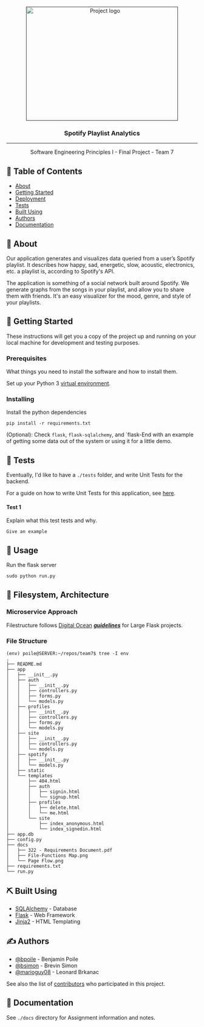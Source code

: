 ﻿<p align="center">
  <a href="" rel="noopener">
 <img width=400px height=300px src="https://i.imgur.com/oCHZjSw.png" alt="Project logo"></a>
</p>

<h3 align="center">Spotify Playlist Analytics</h3>


---

<p align="center"> Software Engineering Principles I - Final Project - Team 7
    <br> 
</p>

## 📝 Table of Contents
- [About](#about)
- [Getting Started](#getting_started)
- [Deployment](#deployment)
- [Tests](#tests)
- [Built Using](#built_using)
- [Authors](#authors)
- [Documentation](#documentation)

## 🧐 About <a name = "about"></a>
Our application generates and visualizes data queried from a user’s Spotify playlist. It describes how happy, sad, energetic, slow, acoustic, electronics, etc. a playlist is, according to Spotify's API.

The application is something of a social network built around Spotify. We generate graphs from the songs in your playlist, and allow you to share them with friends. It's an easy visualizer for the mood, genre, and style of your playlists. 

## 🏁 Getting Started <a name = "getting_started"></a>
These instructions will get you a copy of the project up and running on your local machine for development and testing purposes.

### Prerequisites

What things you need to install the software and how to install them.

Set up your Python 3 [virtual environment](https://docs.python.org/3/tutorial/venv.html).

### Installing

Install the python dependencies

```
pip install -r requirements.txt
```

(Optional): Check `flask`, `flask-sqlalchemy`, and `flask-End with an example of getting some data out of the system or using it for a little demo.

## 🔧 Tests <a name = "tests"></a>
Eventually, I'd like to have a `./tests` folder, and write Unit Tests for the backend.

For a guide on how to write Unit Tests for this application, see [here](https://www.patricksoftwareblog.com/unit-testing-a-flask-application/).

#### Test 1

Explain what this test tests and why.

```
Give an example
```

## 🎈 Usage <a name="usage"></a>
Run the flask server

```
sudo python run.py
```

## 🚀 Filesystem, Architecture <a name = "deployment"></a>
### Microservice Approach
Filestructure follows [Digital Ocean](https://www.digitalocean.com) [___guidelines___](https://www.digitalocean.com/community/tutorials/how-to-structure-large-flask-applications#flask-the-minimalist-application-development-framework) for Large Flask projects.

### File Structure
```
(env) poile@SERVER:~/repos/team7$ tree -I env
.
├── README.md
├── app
│   ├── __init__.py
│   ├── auth
│   │   ├── __init__.py
│   │   ├── controllers.py
│   │   ├── forms.py
│   │   └── models.py
│   ├── profiles
│   │   ├── __init__.py
│   │   ├── controllers.py
│   │   ├── forms.py
│   │   └── models.py
│   ├── site
│   │   ├── __init__.py
│   │   ├── controllers.py
│   │   └── models.py
│   ├── spotify
│   │   ├── __init__.py
│   │   └── models.py
│   ├── static
│   └── templates
│       ├── 404.html
│       ├── auth
│       │   ├── signin.html
│       │   └── signup.html
│       ├── profiles
│       │   ├── delete.html
│       │   └── me.html
│       └── site
│           ├── index_anonymous.html
│           └── index_signedin.html
├── app.db
├── config.py
├── docs
│   ├── 322 - Requirements Document.pdf
│   ├── File-Functions Map.png
│   └── Page Flow.png
├── requirements.txt
└── run.py
```

## ⛏️ Built Using <a name = "built_using"></a>
- [SQLAlchemy](https://www.sqlalchemy.org) - Database
- [Flask](http://flask.palletsprojects.com/en/1.1.x/) - Web Framework
- [Jinja2](https://jinja.palletsprojects.com/en/2.10.x/) - HTML Templating

## ✍️ Authors <a name = "authors"></a>
- [@bpoile](https://gitlab.eecs.wsu.edu/bpoile) - Benjamin Poile
- [@bsimon](https://gitlab.eecs.wsu.edu/bsimon) - Brevin Simon
- [@marioguy08](https://gitlab.eecs.wsu.edu/) - Leonard Brkanac

See also the list of [contributors](https://gitlab.eecs.wsu.edu/322-fall2019-termproject/team7/-/graphs/master) who participated in this project.

## 🎉 Documentation <a name = "documentation"></a>

See `./docs` directory for Assignment information and notes.
